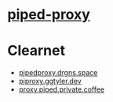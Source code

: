 # [piped-proxy](https://github.com/TeamPiped/piped-proxy)

# Clearnet
- [pipedproxy.drgns.space](https://pipedproxy.drgns.space)
- [piproxy.ggtyler.dev](https://piproxy.ggtyler.dev)
- [proxy.piped.private.coffee](https://proxy.piped.private.coffee)
